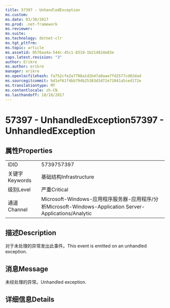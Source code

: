 ```yaml
---
title: 57397 - UnhandledException
ms.custom: 
ms.date: 03/30/2017
ms.prod: .net-framework
ms.reviewer: 
ms.suite: 
ms.technology: dotnet-clr
ms.tgt_pltfrm: 
ms.topic: article
ms.assetid: 0576aa4a-544c-45c1-8319-1b214824e83e
caps.latest.revision: "3"
author: Erikre
ms.author: erikre
manager: erikre
ms.openlocfilehash: fa752cfe2a7798a1d2b47a0aae7fd2577cd02dad
ms.sourcegitcommit: bd1ef61f4bb794b25383d3d72e71041a5ced172e
ms.translationtype: MT
ms.contentlocale: zh-CN
ms.lasthandoff: 10/18/2017
---
```

# <a name="57397---unhandledexception"></a><span data-ttu-id="16307-102">57397 - UnhandledException</span><span class="sxs-lookup"><span data-stu-id="16307-102">57397 - UnhandledException</span></span>
## <a name="properties"></a><span data-ttu-id="16307-103">属性</span><span class="sxs-lookup"><span data-stu-id="16307-103">Properties</span></span>  
  
|||  
|-|-|  
|<span data-ttu-id="16307-104">ID</span><span class="sxs-lookup"><span data-stu-id="16307-104">ID</span></span>|<span data-ttu-id="16307-105">57397</span><span class="sxs-lookup"><span data-stu-id="16307-105">57397</span></span>|  
|<span data-ttu-id="16307-106">关键字</span><span class="sxs-lookup"><span data-stu-id="16307-106">Keywords</span></span>|<span data-ttu-id="16307-107">基础结构</span><span class="sxs-lookup"><span data-stu-id="16307-107">Infrastructure</span></span>|  
|<span data-ttu-id="16307-108">级别</span><span class="sxs-lookup"><span data-stu-id="16307-108">Level</span></span>|<span data-ttu-id="16307-109">严重</span><span class="sxs-lookup"><span data-stu-id="16307-109">Critical</span></span>|  
|<span data-ttu-id="16307-110">通道</span><span class="sxs-lookup"><span data-stu-id="16307-110">Channel</span></span>|<span data-ttu-id="16307-111">Microsoft-Windows-应用程序服务器-应用程序/分析</span><span class="sxs-lookup"><span data-stu-id="16307-111">Microsoft-Windows-Application Server-Applications/Analytic</span></span>|  
  
## <a name="description"></a><span data-ttu-id="16307-112">描述</span><span class="sxs-lookup"><span data-stu-id="16307-112">Description</span></span>  
 <span data-ttu-id="16307-113">对于未处理的异常发出此事件。</span><span class="sxs-lookup"><span data-stu-id="16307-113">This event is emitted on an unhandled exception.</span></span>  
  
## <a name="message"></a><span data-ttu-id="16307-114">消息</span><span class="sxs-lookup"><span data-stu-id="16307-114">Message</span></span>  
 <span data-ttu-id="16307-115">未经处理的异常。</span><span class="sxs-lookup"><span data-stu-id="16307-115">Unhandled exception.</span></span>  
  
## <a name="details"></a><span data-ttu-id="16307-116">详细信息</span><span class="sxs-lookup"><span data-stu-id="16307-116">Details</span></span>
